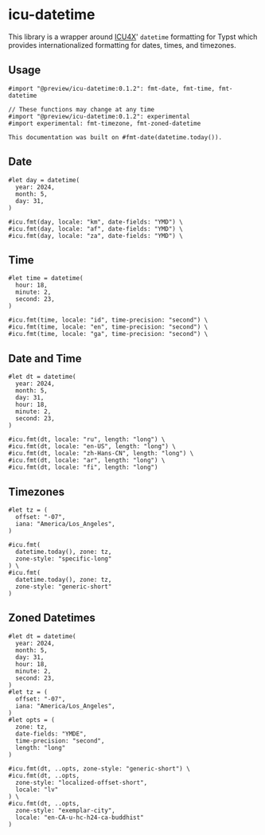 # icu-datetime

This library is a wrapper around [ICU4X](https://github.com/unicode-org/icu4x)' `datetime` formatting for Typst which provides internationalized formatting for dates, times, and timezones.

## Usage

```typst +preview(vertical mode="basic")
#import "@preview/icu-datetime:0.1.2": fmt-date, fmt-time, fmt-datetime

// These functions may change at any time
#import "@preview/icu-datetime:0.1.2": experimental
#import experimental: fmt-timezone, fmt-zoned-datetime

This documentation was built on #fmt-date(datetime.today()).
```

## Date

```typst +preview
#let day = datetime(
  year: 2024,
  month: 5,
  day: 31,
)

#icu.fmt(day, locale: "km", date-fields: "YMD") \
#icu.fmt(day, locale: "af", date-fields: "YMD") \
#icu.fmt(day, locale: "za", date-fields: "YMD") \
```

## Time

```typst +preview
#let time = datetime(
  hour: 18,
  minute: 2,
  second: 23,
)

#icu.fmt(time, locale: "id", time-precision: "second") \
#icu.fmt(time, locale: "en", time-precision: "second") \
#icu.fmt(time, locale: "ga", time-precision: "second") \
```

## Date and Time

```typst +preview(vertical)
#let dt = datetime(
  year: 2024,
  month: 5,
  day: 31,
  hour: 18,
  minute: 2,
  second: 23,
)

#icu.fmt(dt, locale: "ru", length: "long") \
#icu.fmt(dt, locale: "en-US", length: "long") \
#icu.fmt(dt, locale: "zh-Hans-CN", length: "long") \
#icu.fmt(dt, locale: "ar", length: "long") \
#icu.fmt(dt, locale: "fi", length: "long")
```

## Timezones

```typst +preview
#let tz = (
  offset: "-07",
  iana: "America/Los_Angeles",
)

#icu.fmt(
  datetime.today(), zone: tz,
  zone-style: "specific-long"
) \
#icu.fmt(
  datetime.today(), zone: tz,
  zone-style: "generic-short"
)
```

## Zoned Datetimes

```typst +preview(vertical)
#let dt = datetime(
  year: 2024,
  month: 5,
  day: 31,
  hour: 18,
  minute: 2,
  second: 23,
)
#let tz = (
  offset: "-07",
  iana: "America/Los_Angeles",
)
#let opts = (
  zone: tz,
  date-fields: "YMDE",
  time-precision: "second",
  length: "long"
)

#icu.fmt(dt, ..opts, zone-style: "generic-short") \
#icu.fmt(dt, ..opts,
  zone-style: "localized-offset-short",
  locale: "lv"
) \
#icu.fmt(dt, ..opts,
  zone-style: "exemplar-city",
  locale: "en-CA-u-hc-h24-ca-buddhist"
)
```
